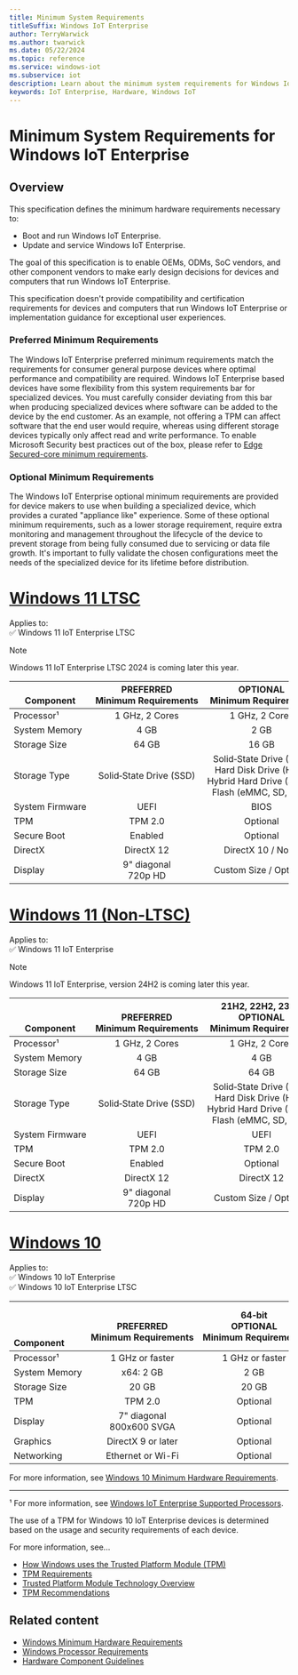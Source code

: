 ```yaml
---
title: Minimum System Requirements
titleSuffix: Windows IoT Enterprise
author: TerryWarwick
ms.author: twarwick
ms.date: 05/22/2024
ms.topic: reference
ms.service: windows-iot
ms.subservice: iot
description: Learn about the minimum system requirements for Windows IoT Enterprise.
keywords: IoT Enterprise, Hardware, Windows IoT
---
```


# Minimum System Requirements for Windows IoT Enterprise

## Overview

This specification defines the minimum hardware requirements necessary to:

* Boot and run Windows IoT Enterprise.
* Update and service Windows IoT Enterprise.

The goal of this specification is to enable OEMs, ODMs, SoC vendors, and other component vendors to make early design decisions for devices and computers that run Windows IoT Enterprise.

This specification doesn't provide compatibility and certification requirements for devices and computers that run Windows IoT Enterprise or implementation guidance for exceptional user experiences.

### Preferred Minimum Requirements

The Windows IoT Enterprise preferred minimum requirements match the requirements for consumer general purpose devices where optimal performance and compatibility are required. Windows IoT Enterprise based devices have some flexibility from this system requirements bar for specialized devices. You must carefully consider deviating from this bar when producing specialized devices where software can be added to the device by the end customer. As an example, not offering a TPM can affect software that the end user would require, whereas using different storage devices typically only affect read and write performance. To enable Microsoft Security best practices out of the box, please refer to [Edge Secured-core minimum requirements](/azure/certification/program-requirements-edge-secured-core?pivots=platform-windows).

### Optional Minimum Requirements

The Windows IoT Enterprise optional minimum requirements are provided for device makers to use when building a specialized device, which provides a curated "appliance like" experience. Some of these optional minimum requirements, such as a lower storage requirement, require extra monitoring and management throughout the lifecycle of the device to prevent storage from being fully consumed due to servicing or data file growth. It's important to fully validate the chosen configurations meet the needs of the specialized device for its lifetime before distribution.

<!--markdownlint-disable-next-line -->
# [Windows 11 LTSC](#tab/Windows11LTSC)

Applies to:  
✅ Windows 11 IoT Enterprise LTSC

> [!NOTE]
> Windows 11 IoT Enterprise LTSC 2024 is coming later this year.

| </br>Component    | PREFERRED</br>Minimum&nbsp;Requirements   | OPTIONAL </br> Minimum&nbsp;Requirements  |
| ---------------------- |:---------------------------------:|:---------------------------------:|
| Processor¹             | 1&nbsp;GHz,&nbsp;2 Cores          | 1&nbsp;GHz,&nbsp;2&nbsp;Cores     |
| System&nbsp;Memory     |  4 GB                             |  2 GB                             |
| Storage&nbsp;Size      | 64 GB                             | 16 GB                             |
| Storage&nbsp;Type      | Solid&#x2011;State&nbsp;Drive&nbsp;(SSD) | Solid&#x2011;State&nbsp;Drive&nbsp;(SSD) </br> Hard&nbsp;Disk&nbsp;Drive&nbsp;(HDD)</br> Hybrid&nbsp;Hard&nbsp;Drive&nbsp;(SSHD) </br> Flash&nbsp;(eMMC,&nbsp;SD,&nbsp;USB)  |
| System&nbsp;Firmware   | UEFI                              | BIOS                              |
| TPM                    | TPM 2.0                           | Optional                          |
| Secure Boot            | Enabled                           | Optional                          |
| DirectX                | DirectX 12                        | DirectX 10 / None                 |
| Display                | 9" diagonal</br>720p HD           | Custom Size / Optional            |

<!--markdownlint-disable-next-line -->
# [Windows 11 (Non-LTSC)](#tab/Windows11)

Applies to:  
✅ Windows 11 IoT Enterprise  

> [!NOTE]
> Windows 11 IoT Enterprise, version 24H2 is coming later this year.

| </br></br>Component    | </br>PREFERRED</br>Minimum&nbsp;Requirements   | 21H2,&nbsp;22H2,&nbsp;23H2 </br> OPTIONAL </br> Minimum&nbsp;Requirements  | 24H2 or Later </br> OPTIONAL </br> Minimum&nbsp;Requirements  |
| ---------------------- |:-----------------------------:|:---------------------------------:|:---------------------------------:|
| Processor¹             | 1&nbsp;GHz,&nbsp;2 Cores      | 1&nbsp;GHz,&nbsp;2&nbsp;Cores     | 1&nbsp;GHz,&nbsp;2&nbsp;Cores     |
| System&nbsp;Memory     |  4 GB                         |  4 GB                             |  4 GB                             |
| Storage&nbsp;Size      | 64 GB                         | 64 GB                             | 64 GB                             |
| Storage&nbsp;Type      | Solid&#x2011;State&nbsp;Drive&nbsp;(SSD) | Solid&#x2011;State&nbsp;Drive&nbsp;(SSD) </br> Hard&nbsp;Disk&nbsp;Drive&nbsp;(HDD)</br> Hybrid&nbsp;Hard&nbsp;Drive&nbsp;(SSHD) </br> Flash&nbsp;(eMMC,&nbsp;SD,&nbsp;USB)  | Solid&#x2011;State&nbsp;Drive&nbsp;(SSD) </br> Hard&nbsp;Disk&nbsp;Drive&nbsp;(HDD)</br> Hybrid&nbsp;Hard&nbsp;Drive&nbsp;(SSHD) </br> Flash&nbsp;(eMMC,&nbsp;SD,&nbsp;USB)  |
| System&nbsp;Firmware   | UEFI                          | UEFI                              | BIOS                              |
| TPM                    | TPM 2.0                       |TPM 2.0                            | Optional                          |
| Secure Boot            | Enabled                       | Optional                          | Optional                          |
| DirectX                | DirectX 12                    | DirectX 12                        | DirectX 10 / None                 |
| Display                | 9" diagonal</br>720p HD       | Custom Size / Optional            | Custom Size / Optional            |

<!--markdownlint-disable-next-line -->
# [Windows 10](#tab/Windows10)

Applies to:  
✅ Windows 10 IoT Enterprise  
✅ Windows 10 IoT Enterprise LTSC

| </br></br></br>Component  | </br>PREFERRED</br>Minimum&nbsp;Requirements | 64&#x2011;bit</br>OPTIONAL</br>Minimum&nbsp;Requirements | 32&#x2011;bit</br>OPTIONAL</br>Minimum&nbsp;Requirements |
|:-------------------|:------------------------------:|:-------------------------------------------:|:------------------------------:|
| Processor¹         | 1&nbsp;GHz&nbsp;or&nbsp;faster | 1&nbsp;GHz&nbsp;or&nbsp;faster              | 1&nbsp;GHz&nbsp;or&nbsp;faster |
| System&nbsp;Memory | x64: 2 GB                      | 2 GB                                        | 1 GB                           |
| Storage&nbsp;Size  | 20 GB                          | 20 GB                                       | 16 GB                          |
| TPM                | TPM 2.0                        | Optional                                    | Optional                       |
| Display            | 7" diagonal</br>800x600 SVGA   | Optional                                    | Optional                       |
| Graphics           | DirectX 9 or later             | Optional                                    | Optional                       |
| Networking         | Ethernet or Wi-Fi              | Optional                                    | Optional                       |

For more information, see [Windows 10 Minimum Hardware Requirements](https://download.microsoft.com/download/c/1/5/c150e1ca-4a55-4a7e-94c5-bfc8c2e785c5/Windows%2010%20Minimum%20Hardware%20Requirements.pdf).

---

¹ For more information, see [Windows IoT Enterprise Supported Processors](Processor_Requirements.md).

The use of a TPM for Windows 10 IoT Enterprise devices is determined based on the usage and security requirements of each device.  

For more information, see...

* [How Windows uses the Trusted Platform Module (TPM)](/windows/security/hardware-security/tpm/how-windows-uses-the-tpm)
* [TPM Requirements](/windows-hardware/design/minimum/minimum-hardware-requirements-overview#37-trusted-platform-module-tpm)
* [Trusted Platform Module Technology Overview](/windows/security/information-protection/tpm/trusted-platform-module-overview)
* [TPM Recommendations](/windows/security/information-protection/tpm/tpm-recommendations)

## Related content

* [Windows Minimum Hardware Requirements](/windows-hardware/design/minimum/minimum-hardware-requirements-overview)
* [Windows Processor Requirements](/windows-hardware/design/minimum/windows-processor-requirements)
* [Hardware Component Guidelines](/windows-hardware/design/component-guidelines/components)
